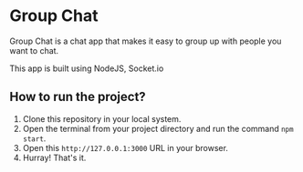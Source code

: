 # Group Chat

Group Chat is a chat app that makes it easy to group up with people you want to chat.

This app is built using NodeJS, Socket.io

## How to run the project?

1. Clone this repository in your local system.
2. Open the terminal from your project directory and run the command `npm start`.
3. Open this `http://127.0.0.1:3000` URL in your browser.
4. Hurray! That's it.
